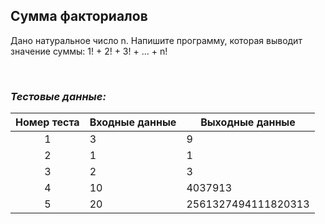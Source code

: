 ## Сумма факториалов

Дано натуральное число n. Напишите программу, которая выводит значение суммы: 1! + 2! + 3! + ... + n!

<br>

### *Тестовые данные:*

| Номер теста | Входные данные | Выходные данные     |
|:-----------:|----------------|---------------------|
|      1      | 3              | 9                   |
|      2      | 1              | 1                   |
|      3      | 2              | 3                   |
|      4      | 10             | 4037913             |
|      5      | 20             | 2561327494111820313 |